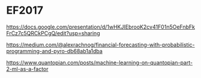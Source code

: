 # EF2017

https://docs.google.com/presentation/d/1wHKJIEbrooK2cv41F01n5OeFnbFkFrCz7c5QRCkPCgQ/edit?usp=sharing

https://medium.com/@alexrachnog/financial-forecasting-with-probabilistic-programming-and-pyro-db68ab1a1dba


https://www.quantopian.com/posts/machine-learning-on-quantopian-part-2-ml-as-a-factor

